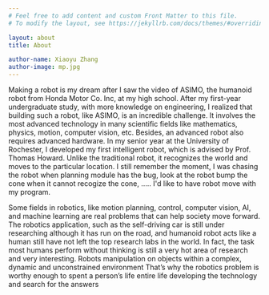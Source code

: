 ```yaml
---
# Feel free to add content and custom Front Matter to this file.
# To modify the layout, see https://jekyllrb.com/docs/themes/#overriding-theme-defaults

layout: about
title: About

author-name: Xiaoyu Zhang
author-image: mp.jpg
---
```


Making a robot is my dream after I saw the video of ASIMO, the humanoid robot from Honda Motor Co. Inc, at my high school.  After my first-year undergraduate study, with more knowledge on engineering, I realized that building such a robot, like ASIMO, is an incredible challenge. It involves the most advanced technology in many scientific fields like mathematics, physics, motion, computer vision, etc. Besides, an advanced robot also requires advanced hardware.  In my senior year at the University of Rochester, I developed my first intelligent robot, which is advised by Prof. Thomas Howard. Unlike the traditional robot, it recognizes the world and moves to the particular location. I still remember the moment, I was chasing the robot when planning module has the bug, look at the robot bump the cone when it cannot recogize the cone, ..... I'd like to have robot move with my program. 


Some fields in robotics, like motion planning, control, computer vision, AI, and machine learning are real problems that can help society move forward. The robotics application, such as the self-driving car is still under researching although it has run on the road, and humanoid robot acts like a human still have not left the top research labs in the world. In fact, the task most humans perform without thinking is still a very hot area of research and very interesting. Robots manipulation on objects within a complex, dynamic and unconstrained environment That’s why the robotics problem is worthy enough to spent a person’s life entire life developing the technology and search for the answers  

